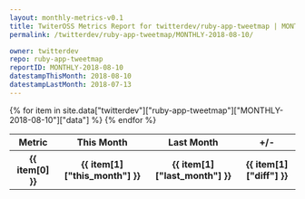 ```yaml
---
layout: monthly-metrics-v0.1
title: TwiterOSS Metrics Report for twitterdev/ruby-app-tweetmap | MONTHLY-2018-08-10 | 2018-08-10
permalink: /twitterdev/ruby-app-tweetmap/MONTHLY-2018-08-10/

owner: twitterdev
repo: ruby-app-tweetmap
reportID: MONTHLY-2018-08-10
datestampThisMonth: 2018-08-10
datestampLastMonth: 2018-07-13
---
```


<table style="width: 100%">
    <tr>
        <th>Metric</th>
        <th>This Month</th>
        <th>Last Month</th>
        <th>+/-</th>
    </tr>
    {% for item in site.data["twitterdev"]["ruby-app-tweetmap"]["MONTHLY-2018-08-10"]["data"] %}
    <tr>
        <th>{{ item[0] }}</th>
        <th>{{ item[1]["this_month"] }}</th>
        <th>{{ item[1]["last_month"] }}</th>
        <th>{{ item[1]["diff"] }}</th>
    </tr>
    {% endfor %}
</table>

